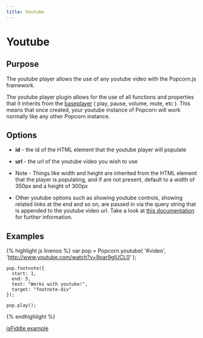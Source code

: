 ```yaml
---
title: Youtube
---
```

# Youtube #

## Purpose ##

The youtube player allows the use of any youtube video with the Popcorn.js framework.

The youtube player plugin allows for the use of all functions and properties that it inherits from the [baseplayer]() ( play, pause, volume, mute, etc ).  This means that once created, your youtube instance of Popcorn will work normally like any other Popcorn instance.

## Options ##

* **id** - the id of the HTML element that the youtube player will populate
* **url** - the url of the youtube video you wish to use

* Note - Things like width and height are inherited from the HTML element that the player is populating, and if are not present, default to a width of 350px and a height of 300px
* Other youtube options such as showing youtube controls, showing related links at the end and so on, are passed in via the query string that is appended to the youtube video url. Take a look at [this documentation]() for further information.

## Examples ##

{% highlight js linenos %}
    var pop = Popcorn.youtube( '#video', 'http://www.youtube.com/watch?v=9oar9glUCL0' );

    pop.footnote({
      start: 1,
      end: 5,
      text: "Works with youtube!",
      target: "footnote-div"
    });

    pop.play();
{% endhighlight %}

[jsFiddle example](http://jsfiddle.net/popcornjs/whvkP/)
